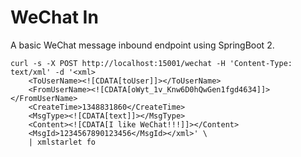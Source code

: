 # WeChat In

A basic WeChat message inbound endpoint using SpringBoot 2.

```
curl -s -X POST http://localhost:15001/wechat -H 'Content-Type: text/xml' -d '<xml>
	<ToUserName><![CDATA[toUser]]></ToUserName>
	<FromUserName><![CDATA[oWyt_1v_Knw6D0hQwGen1fgd4634]]></FromUserName>
	<CreateTime>1348831860</CreateTime>
	<MsgType><![CDATA[text]]></MsgType>
	<Content><![CDATA[I like WeChat!!!]]></Content>
	<MsgId>1234567890123456</MsgId></xml>' \
	| xmlstarlet fo
```

